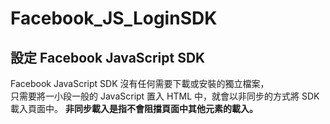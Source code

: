 # Facebook_JS_LoginSDK

## 設定 Facebook JavaScript SDK
Facebook JavaScript SDK 沒有任何需要下載或安裝的獨立檔案，<br>只需要將一小段一般的 JavaScript 置入 HTML 中，就會以非同步的方式將 SDK 載入頁面中。
**非同步載入是指不會阻擋頁面中其他元素的載入。**
